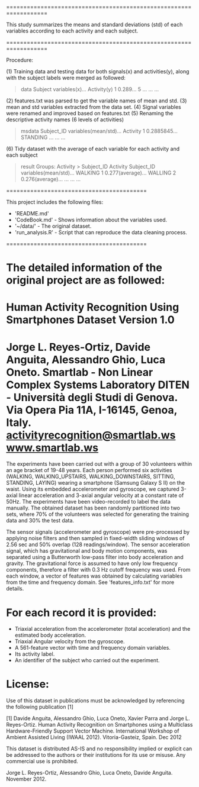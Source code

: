 ==================================================================

This study summarizes the means and standard deviations (std) of each variables
according to each activity and each subject.

==================================================================

Procedure:

(1) Training data and testing data for both signals(x) and activities(y), along with the subject labels were merged as followed:

> data
Subject   variables(x)...   Activity(y)
1         0.289...          5
...       ...               ...

(2) features.txt was parsed to get the variable names of mean and std.
(3) mean and std variables extracted from the data set.
(4) Signal variables were renamed and improved based on features.txt
(5) Renaming the descriptive activity names (6 levels of activities)

> msdata
Subject_ID  variables(mean/std)...  Activity
1           0.2885845...            STANDING
...         ...                     ...

(6) Tidy dataset with the average of each variable for each activity and each subject

> result
Groups: Activity > Subject_ID
Activity    Subject_ID    variables(mean/std)...
WALKING     1             0.277(average)...
WALLING     2             0.276(average)...
...         ...           ...

=========================================

This project includes the following files:
- 'README.md'
- 'CodeBook.md' - Shows information about the variables used.
- '~/data/' - The original dataset.
- 'run_analysis.R' - Script that can reproduce the data cleaning process.

=========================================


The detailed information of the original project are as followed:
==================================================================
Human Activity Recognition Using Smartphones Dataset
Version 1.0
==================================================================
Jorge L. Reyes-Ortiz, Davide Anguita, Alessandro Ghio, Luca Oneto.
Smartlab - Non Linear Complex Systems Laboratory
DITEN - Università degli Studi di Genova.
Via Opera Pia 11A, I-16145, Genoa, Italy.
activityrecognition@smartlab.ws
www.smartlab.ws
==================================================================

The experiments have been carried out with a group of 30 volunteers within an age bracket of 19-48 years. Each person performed six activities (WALKING, WALKING_UPSTAIRS, WALKING_DOWNSTAIRS, SITTING, STANDING, LAYING) wearing a smartphone (Samsung Galaxy S II) on the waist. Using its embedded accelerometer and gyroscope, we captured 3-axial linear acceleration and 3-axial angular velocity at a constant rate of 50Hz. The experiments have been video-recorded to label the data manually. The obtained dataset has been randomly partitioned into two sets, where 70% of the volunteers was selected for generating the training data and 30% the test data. 

The sensor signals (accelerometer and gyroscope) were pre-processed by applying noise filters and then sampled in fixed-width sliding windows of 2.56 sec and 50% overlap (128 readings/window). The sensor acceleration signal, which has gravitational and body motion components, was separated using a Butterworth low-pass filter into body acceleration and gravity. The gravitational force is assumed to have only low frequency components, therefore a filter with 0.3 Hz cutoff frequency was used. From each window, a vector of features was obtained by calculating variables from the time and frequency domain. See 'features_info.txt' for more details. 

For each record it is provided:
======================================

- Triaxial acceleration from the accelerometer (total acceleration) and the estimated body acceleration.
- Triaxial Angular velocity from the gyroscope. 
- A 561-feature vector with time and frequency domain variables. 
- Its activity label. 
- An identifier of the subject who carried out the experiment.


License:
========
Use of this dataset in publications must be acknowledged by referencing the following publication [1] 

[1] Davide Anguita, Alessandro Ghio, Luca Oneto, Xavier Parra and Jorge L. Reyes-Ortiz. Human Activity Recognition on Smartphones using a Multiclass Hardware-Friendly Support Vector Machine. International Workshop of Ambient Assisted Living (IWAAL 2012). Vitoria-Gasteiz, Spain. Dec 2012

This dataset is distributed AS-IS and no responsibility implied or explicit can be addressed to the authors or their institutions for its use or misuse. Any commercial use is prohibited.

Jorge L. Reyes-Ortiz, Alessandro Ghio, Luca Oneto, Davide Anguita. November 2012.
